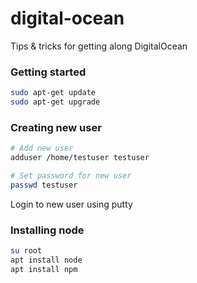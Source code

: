 # digital-ocean
Tips &amp; tricks for getting along DigitalOcean

### Getting started
```bash
sudo apt-get update
sudo apt-get upgrade
```

### Creating new user
```bash
# Add new user
adduser /home/testuser testuser

# Set password for new user
passwd testuser
```

Login to new user using putty

### Installing node
```bash
su root
apt install node
apt install npm
```

